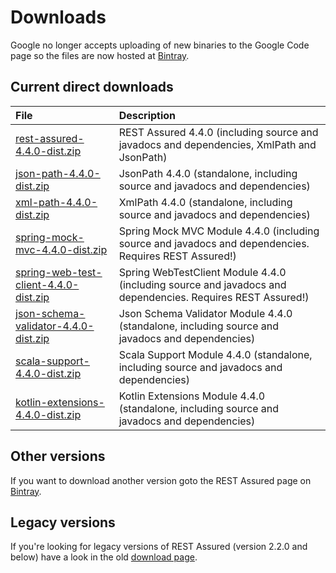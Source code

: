 # Downloads #

Google no longer accepts uploading of new binaries to the Google Code page so the files are now hosted at [Bintray](https://bintray.com/johanhaleby/generic/rest-assured).

## Current direct downloads ##
| File | Description |
|:-----|:------------|
| [rest-assured-4.4.0-dist.zip](http://dl.bintray.com/johanhaleby/generic/rest-assured-4.4.0-dist.zip)  |   REST Assured 4.4.0 (including source and javadocs and dependencies, XmlPath and JsonPath) |
| [json-path-4.4.0-dist.zip](http://dl.bintray.com/johanhaleby/generic/json-path-4.4.0-dist.zip)  | JsonPath 4.4.0 (standalone, including source and javadocs and dependencies) |
| [xml-path-4.4.0-dist.zip](http://dl.bintray.com/johanhaleby/generic/xml-path-4.4.0-dist.zip)  | XmlPath 4.4.0 (standalone, including source and javadocs and dependencies) |
| [spring-mock-mvc-4.4.0-dist.zip](http://dl.bintray.com/johanhaleby/generic/spring-mock-mvc-4.4.0-dist.zip)  | Spring Mock MVC Module 4.4.0 (including source and javadocs and dependencies. Requires REST Assured!)  |
| [spring-web-test-client-4.4.0-dist.zip](http://dl.bintray.com/johanhaleby/generic/spring-web-test-client-4.4.0-dist.zip)  | Spring WebTestClient Module 4.4.0 (including source and javadocs and dependencies. Requires REST Assured!)  |
| [json-schema-validator-4.4.0-dist.zip](http://dl.bintray.com/johanhaleby/generic/json-schema-validator-4.4.0-dist.zip)  | Json Schema Validator Module 4.4.0 (standalone, including source and javadocs and dependencies)  |
| [scala-support-4.4.0-dist.zip](http://dl.bintray.com/johanhaleby/generic/scala-support-4.4.0-dist.zip)  | Scala Support Module 4.4.0 (standalone, including source and javadocs and dependencies)  |
| [kotlin-extensions-4.4.0-dist.zip](http://dl.bintray.com/johanhaleby/generic/kotlin-extensions-4.4.0-dist.zip)  | Kotlin Extensions Module 4.4.0 (standalone, including source and javadocs and dependencies)  |

## Other versions ##
If you want to download another version goto the REST Assured page on [Bintray](https://bintray.com/johanhaleby/generic/rest-assured).

## Legacy versions ##
If you're looking for legacy versions of REST Assured (version 2.2.0 and below) have a look in the old  <a href='https://code.google.com/p/rest-assured/downloads/list?can=1&q=&colspec=Filename+Summary+Uploaded+ReleaseDate+Size+DownloadCount'>download page</a>.
